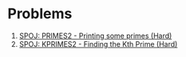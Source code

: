 # Problems
1. [SPOJ: PRIMES2 - Printing some primes (Hard)](https://www.spoj.com/problems/PRIMES2/)
2. [SPOJ: KPRIMES2 - Finding the Kth Prime (Hard)](https://www.spoj.com/problems/KPRIMES2/)

